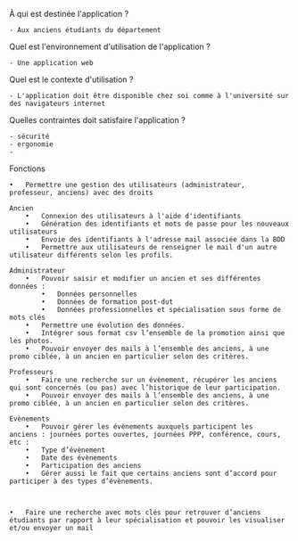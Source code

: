 À qui est destinée l'application ?

	- Aux anciens étudiants du département

Quel est l'environnement d'utilisation de l'application ?

	- Une application web
	
Quel est le contexte d'utilisation ?

	- L'application doit être disponible chez soi comme à l'université sur des navigateurs internet

Quelles contraintes doit satisfaire l'application ?

	- sécurité
	- ergonomie
	- 




Fonctions

	•	Permettre une gestion des utilisateurs (administrateur, professeur, anciens) avec des droits

	Ancien
		•	Connexion des utilisateurs à l'aide d'identifiants
		•	Génération des identifiants et mots de passe pour les nouveaux utilisateurs
		•	Envoie des identifiants à l'adresse mail associée dans la BDD
		•	Permettre aux utilisateurs de renseigner le mail d'un autre utilisateur différents selon les profils.
	
	Administrateur
		•	Pouvoir saisir et modifier un ancien et ses différentes données :
			•	Données personnelles
			•	Données de formation post-dut
			•	Données professionnelles et spécialisation sous forme de mots clés
		•	Permettre une évolution des données.
		•	Intégrer sous format csv l’ensemble de la promotion ainsi que les photos.
		•	Pouvoir envoyer des mails à l’ensemble des anciens, à une promo ciblée, à un ancien en particulier selon des critères.
		
	Professeurs
		•	Faire une recherche sur un évènement, récupérer les anciens qui sont concernés (ou pas) avec l’historique de leur participation.
		•	Pouvoir envoyer des mails à l’ensemble des anciens, à une promo ciblée, à un ancien en particulier selon des critères.
	
	Evènements
		•	Pouvoir gérer les évènements auxquels participent les anciens : journées portes ouvertes, journées PPP, conférence, cours, etc :
		•	Type d’évènement
		•	Date des évènements
		•	Participation des anciens
		•	Gérer aussi le fait que certains anciens sont d’accord pour participer à des types d’évènements.
	
	

	•	Faire une recherche avec mots clés pour retrouver d’anciens étudiants par rapport à leur spécialisation et pouvoir les visualiser et/ou envoyer un mail 
